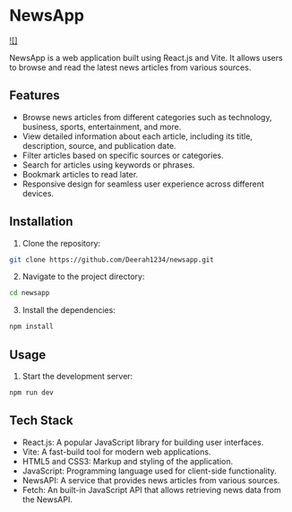 # NewsApp

[![]](https://screenapp.io/app/#/shared/36051515-d1b4-49c4-88a3-d405ca926590)

NewsApp is a web application built using React.js and Vite. It allows users to browse and read the latest news articles from various sources.

## Features

- Browse news articles from different categories such as technology, business, sports, entertainment, and more.
- View detailed information about each article, including its title, description, source, and publication date.
- Filter articles based on specific sources or categories.
- Search for articles using keywords or phrases.
- Bookmark articles to read later.
- Responsive design for seamless user experience across different devices.

## Installation

1. Clone the repository:

```bash
git clone https://github.com/Deerah1234/newsapp.git
```

2. Navigate to the project directory:

```bash
cd newsapp
```

3. Install the dependencies:

```bash
npm install
```

## Usage

1. Start the development server:

```bash
npm run dev
```

## Tech Stack

- React.js: A popular JavaScript library for building user interfaces.
- Vite: A fast-build tool for modern web applications.
- HTML5 and CSS3: Markup and styling of the application.
- JavaScript: Programming language used for client-side functionality.
- NewsAPI: A service that provides news articles from various sources.
- Fetch: An built-in JavaScript API that allows retrieving news data from the NewsAPI.

